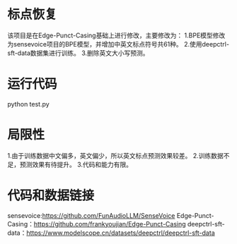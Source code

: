 # 标点恢复
该项目是在Edge-Punct-Casing基础上进行修改，主要修改为： 
1.BPE模型修改为sensevoice项目的BPE模型，并增加中英文标点符号共61种。 
2.使用deepctrl-sft-data数据集进行训练。 
3.删除英文大小写预测。 

# 运行代码
python test.py

# 局限性
1.由于训练数据中文偏多，英文偏少，所以英文标点预测效果较差。 
2.训练数据不足，预测效果有待提升。 
3.代码和能力有限。 

# 代码和数据链接
sensevoice:https://github.com/FunAudioLLM/SenseVoice 
Edge-Punct-Casing：https://github.com/frankyoujian/Edge-Punct-Casing 
deepctrl-sft-data：https://www.modelscope.cn/datasets/deepctrl/deepctrl-sft-data 